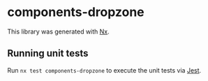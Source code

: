 # components-dropzone

This library was generated with [Nx](https://nx.dev).

## Running unit tests

Run `nx test components-dropzone` to execute the unit tests via [Jest](https://jestjs.io).
